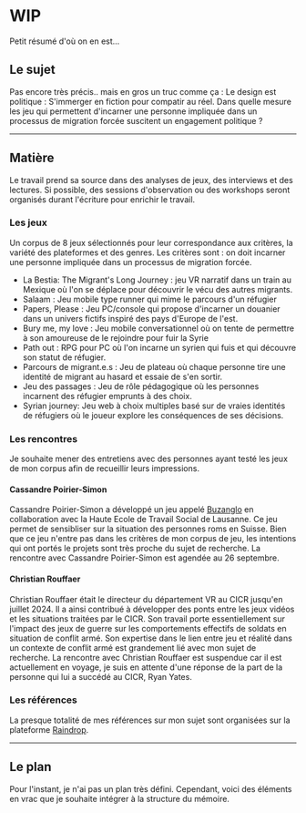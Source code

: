 # WIP

Petit résumé d'où on en est...

## Le sujet 

Pas encore très précis.. mais en gros un truc comme ça :
Le design est politique : S'immerger en fiction pour compatir au réel. 
Dans quelle mesure les jeu qui permettent d'incarner une personne impliquée dans un processus de migration forcée suscitent un engagement politique ?

---

## Matière

Le travail prend sa source dans des analyses de jeux, des interviews et des lectures. Si possible, des sessions d'observation ou des workshops seront organisés durant l'écriture pour enrichir le travail. 

### Les jeux

Un corpus de 8 jeux sélectionnés pour leur correspondance aux critères, la variété des plateformes et des genres. 
Les critères sont : on doit incarner une personne impliquée dans un processus de migration forcée.

- La Bestia: The Migrant's Long Journey : jeu VR narratif dans un train au Mexique où l'on se déplace pour découvrir le vécu des autres migrants.
- Salaam : Jeu mobile type runner qui mime le parcours d'un réfugier
- Papers, Please : Jeu PC/console qui propose d'incarner un douanier dans un univers fictifs inspiré des pays d'Europe de l'est.
- Bury me, my love : Jeu mobile conversationnel où on tente de permettre à son amoureuse de le rejoindre pour fuir la Syrie
- Path out : RPG pour PC où l'on incarne un syrien qui fuis et qui découvre son statut de réfugier.
- Parcours de migrant.e.s : Jeu de plateau où chaque personne tire une identité de migrant au hasard et essaie de s'en sortir.
- Jeu des passages : Jeu de rôle pédagogique où les personnes incarnent des réfugier emprunts à des choix.
- Syrian journey: Jeu web à choix multiples basé sur de vraies identités de réfugiers où le joueur explore les conséquences de ses décisions.

### Les rencontres

Je souhaite mener des entretiens avec des personnes ayant testé les jeux de mon corpus afin de recueillir leurs impressions.

#### Cassandre Poirier-Simon
Cassandre Poirier-Simon a développé un jeu appelé [Buzanglo](http://www.buzanglo.org/) en collaboration avec la Haute Ecole de Travail Social de Lausanne. Ce jeu permet de sensibliser sur la situation des personnes roms en Suisse. Bien que ce jeu n'entre pas dans les critères de mon corpus de jeu, les intentions qui ont portés le projets sont très proche du sujet de recherche. 
La rencontre avec Cassandre Poirier-Simon est agendée au 26 septembre. 

#### Christian Rouffaer
Christian Rouffaer était le directeur du département VR au CICR jusqu'en juillet 2024. Il a ainsi contribué à développer des ponts entre les jeux vidéos et les situations traitées par le CICR. Son travail porte essentiellement sur l'impact des jeux de guerre sur les comportements effectifs de soldats en situation de conflit armé. Son expertise dans le lien entre jeu et réalité dans un contexte de conflit armé est grandement lié avec mon sujet de recherche.
La rencontre avec Christian Rouffaer est suspendue car il est actuellement en voyage, je suis en attente d'une réponse de la part de la personne qui lui a succédé au CICR, Ryan Yates.


### Les références

La presque totalité de mes références sur mon sujet sont organisées sur la plateforme [Raindrop](https://raindrop.io/mathschibler/projet-de-master-44057628).

---

## Le plan

Pour l'instant, je n'ai pas un plan très défini. Cependant, voici des éléments en vrac que je souhaite intégrer à la structure du mémoire.


